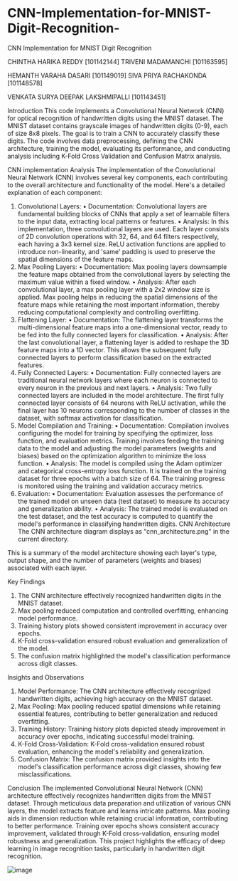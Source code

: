 # CNN-Implementation-for-MNIST-Digit-Recognition-
CNN Implementation for MNIST Digit Recognition


CHINTHA HARIKA REDDY [101142144]		TRIVENI MADAMANCHI [101163595]

HEMANTH VARAHA DASARI [101149019]		SIVA PRIYA RACHAKONDA [101148578]
	
VENKATA SURYA DEEPAK LAKSHMIPALLI [101143451]		
	
Introduction
This code implements a Convolutional Neural Network (CNN) for optical recognition of handwritten digits using the MNIST dataset. The MNIST dataset contains grayscale images of handwritten digits (0-9), each of size 8x8 pixels. The goal is to train a CNN to accurately classify these digits. The code involves data preprocessing, defining the CNN architecture, training the model, evaluating its performance, and conducting analysis including K-Fold Cross Validation and Confusion Matrix analysis.

CNN implementation Analysis
The implementation of the Convolutional Neural Network (CNN) involves several key components, each contributing to the overall architecture and functionality of the model. Here's a detailed explanation of each component:

1.	Convolutional Layers:
•	Documentation: Convolutional layers are fundamental building blocks of CNNs that apply a set of learnable filters to the input data, extracting local patterns or features.
•	Analysis: In this implementation, three convolutional layers are used. Each layer consists of 2D convolution operations with 32, 64, and 64 filters respectively, each having a 3x3 kernel size. ReLU activation functions are applied to introduce non-linearity, and 'same' padding is used to preserve the spatial dimensions of the feature maps.
2.	Max Pooling Layers:
•	Documentation: Max pooling layers downsample the feature maps obtained from the convolutional layers by selecting the maximum value within a fixed window.
•	Analysis: After each convolutional layer, a max pooling layer with a 2x2 window size is applied. Max pooling helps in reducing the spatial dimensions of the feature maps while retaining the most important information, thereby reducing computational complexity and controlling overfitting.
3.	Flattening Layer:
•	Documentation: The flattening layer transforms the multi-dimensional feature maps into a one-dimensional vector, ready to be fed into the fully connected layers for classification.
•	Analysis: After the last convolutional layer, a flattening layer is added to reshape the 3D feature maps into a 1D vector. This allows the subsequent fully connected layers to perform classification based on the extracted features.
4.	Fully Connected Layers:
•	Documentation: Fully connected layers are traditional neural network layers where each neuron is connected to every neuron in the previous and next layers.
•	Analysis: Two fully connected layers are included in the model architecture. The first fully connected layer consists of 64 neurons with ReLU activation, while the final layer has 10 neurons corresponding to the number of classes in the dataset, with softmax activation for classification.
5.	Model Compilation and Training:
•	Documentation: Compilation involves configuring the model for training by specifying the optimizer, loss function, and evaluation metrics. Training involves feeding the training data to the model and adjusting the model parameters (weights and biases) based on the optimization algorithm to minimize the loss function.
•	Analysis: The model is compiled using the Adam optimizer and categorical cross-entropy loss function. It is trained on the training dataset for three epochs with a batch size of 64. The training progress is monitored using the training and validation accuracy metrics.
6.	Evaluation:
•	Documentation: Evaluation assesses the performance of the trained model on unseen data (test dataset) to measure its accuracy and generalization ability.
•	Analysis: The trained model is evaluated on the test dataset, and the test accuracy is computed to quantify the model's performance in classifying handwritten digits.
CNN Architecture
The CNN architecture diagram displays as "cnn_architecture.png" in the current directory.

                                                 

This is a summary of the model architecture showing each layer's type, output shape, and the number of parameters (weights and biases) associated with each layer.

 

Key Findings
1.	The CNN architecture effectively recognized handwritten digits in the MNIST dataset.
2.	Max pooling reduced computation and controlled overfitting, enhancing model performance.
3.	Training history plots showed consistent improvement in accuracy over epochs.
4.	K-Fold cross-validation ensured robust evaluation and generalization of the model.
5.	The confusion matrix highlighted the model's classification performance across digit classes.

Insights and Observations
1.	Model Performance: The CNN architecture effectively recognized handwritten digits, achieving high accuracy on the MNIST dataset.
2.	Max Pooling: Max pooling reduced spatial dimensions while retaining essential features, contributing to better generalization and reduced overfitting.
3.	Training History: Training history plots depicted steady improvement in accuracy over epochs, indicating successful model training.
4.	K-Fold Cross-Validation: K-Fold cross-validation ensured robust evaluation, enhancing the model's reliability and generalization.
5.	Confusion Matrix: The confusion matrix provided insights into the model's classification performance across digit classes, showing few misclassifications.

Conclusion
The implemented Convolutional Neural Network (CNN) architecture effectively recognizes handwritten digits from the MNIST dataset. Through meticulous data preparation and utilization of various CNN layers, the model extracts feature and learns intricate patterns. Max pooling aids in dimension reduction while retaining crucial information, contributing to better performance. Training over epochs shows consistent accuracy improvement, validated through K-Fold cross-validation, ensuring model robustness and generalization. This project highlights the efficacy of deep learning in image recognition tasks, particularly in handwritten digit recognition.



 
![image](https://github.com/hemanth-42/CNN-Implementation-for-MNIST-Digit-Recognition-/assets/77237703/0869d436-579f-4387-af81-73770d503965)
